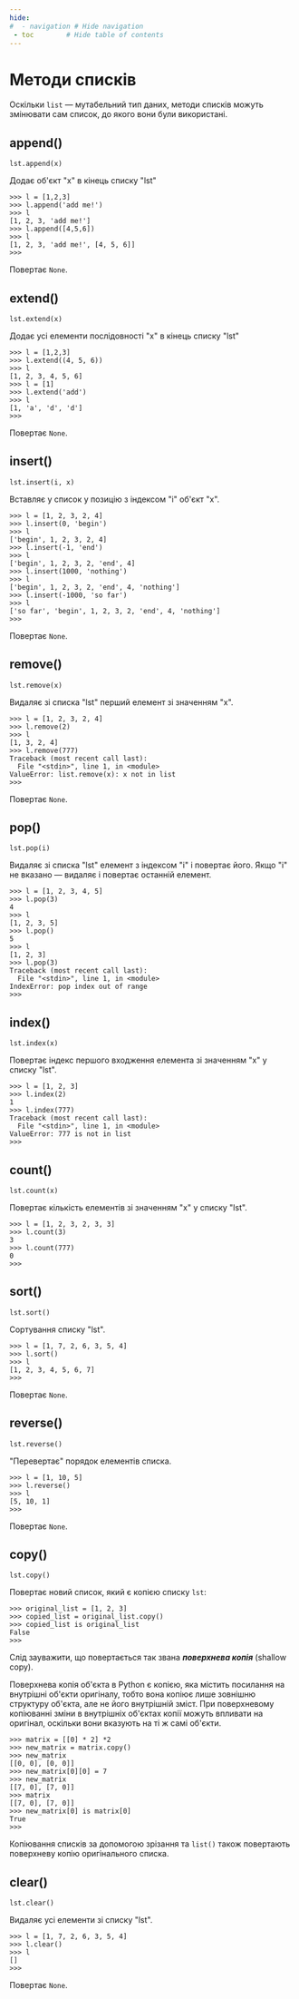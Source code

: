 ```yaml
---
hide:
#  - navigation # Hide navigation
 - toc        # Hide table of contents
---
```


# Методи списків

Оскільки `list` — мутабельний тип даних, 
методи списків можуть змінювати сам список, до якого вони були використані. 

## append()

	lst.append(x)

Додає об'єкт "x" в кінець списку "lst"

	>>> l = [1,2,3]
	>>> l.append('add me!')
	>>> l
	[1, 2, 3, 'add me!']
	>>> l.append([4,5,6])
	>>> l
	[1, 2, 3, 'add me!', [4, 5, 6]]
	>>>

Повертає `None`.

## extend()

	lst.extend(x)

Додає усі елементи послідовності "x" в кінець списку "lst"

	>>> l = [1,2,3]
	>>> l.extend((4, 5, 6))
	>>> l
	[1, 2, 3, 4, 5, 6]
	>>> l = [1]
	>>> l.extend('add')
	>>> l
	[1, 'a', 'd', 'd']
	>>>

Повертає `None`.

## insert()

	lst.insert(i, x)

Вставляє у список у позицію з індексом "i" об'єкт "x".

	>>> l = [1, 2, 3, 2, 4]
	>>> l.insert(0, 'begin')
	>>> l
	['begin', 1, 2, 3, 2, 4]
	>>> l.insert(-1, 'end')
	>>> l
	['begin', 1, 2, 3, 2, 'end', 4]
	>>> l.insert(1000, 'nothing')
	>>> l
	['begin', 1, 2, 3, 2, 'end', 4, 'nothing']
	>>> l.insert(-1000, 'so far')
	>>> l
	['so far', 'begin', 1, 2, 3, 2, 'end', 4, 'nothing']
	>>>
	
Повертає `None`.
	
## remove()

	lst.remove(x)

Видаляє зі списка "lst" перший елемент зі значенням "x".

	>>> l = [1, 2, 3, 2, 4]
	>>> l.remove(2)
	>>> l
	[1, 3, 2, 4]
	>>> l.remove(777)
	Traceback (most recent call last):
	  File "<stdin>", line 1, in <module>
	ValueError: list.remove(x): x not in list
	>>>

Повертає `None`.

## pop()

	lst.pop(i)

Видаляє зі списка "lst" елемент з індексом "i" і повертає його.
Якщо "i" не вказано — видаляє і повертає останній елемент.

	>>> l = [1, 2, 3, 4, 5]
	>>> l.pop(3)
	4
	>>> l
	[1, 2, 3, 5]
	>>> l.pop()
	5
	>>> l
	[1, 2, 3]
	>>> l.pop(3)
	Traceback (most recent call last):
	  File "<stdin>", line 1, in <module>
	IndexError: pop index out of range
	>>>

## index()
	
	lst.index(x)

Повертає індекс першого входження елемента зі значенням "x" у списку "lst".

	>>> l = [1, 2, 3]
	>>> l.index(2)
	1
	>>> l.index(777)
	Traceback (most recent call last):
	  File "<stdin>", line 1, in <module>
	ValueError: 777 is not in list
	>>>

## count()
	
	lst.count(x)

Повертає кількість елементів зі значенням "x" у списку "lst".

	>>> l = [1, 2, 3, 2, 3, 3]
	>>> l.count(3)
	3
	>>> l.count(777)
	0
	>>>

## sort()
	
	lst.sort()

Сортування списку "lst".

	>>> l = [1, 7, 2, 6, 3, 5, 4]
	>>> l.sort()
	>>> l
	[1, 2, 3, 4, 5, 6, 7]
	>>>

Повертає `None`.

## reverse()

	lst.reverse()

"Перевертає" порядок елементів списка.

	>>> l = [1, 10, 5]
	>>> l.reverse()
	>>> l
	[5, 10, 1]
	>>>

Повертає `None`.

## copy()

	lst.copy()

Повертає новий список, який є копією списку `lst`:

	>>> original_list = [1, 2, 3]
	>>> copied_list = original_list.copy()
	>>> copied_list is original_list
	False
	>>>

Слід зауважити, що повертається так звана ***поверхнева копія*** (shallow copy). 

Поверхнева копія об'єкта в Python є копією, яка містить посилання на внутрішні об'єкти оригіналу, тобто вона копіює лише зовнішню структуру об'єкта, але не його внутрішній зміст. При поверхневому копіюванні зміни в внутрішніх об'єктах копії можуть впливати на оригінал, оскільки вони вказують на ті ж самі об'єкти. 

	>>> matrix = [[0] * 2] *2
	>>> new_matrix = matrix.copy()
	>>> new_matrix
	[[0, 0], [0, 0]]
	>>> new_matrix[0][0] = 7
	>>> new_matrix
	[[7, 0], [7, 0]]
	>>> matrix
	[[7, 0], [7, 0]]
	>>> new_matrix[0] is matrix[0]
	True
	>>>

Копіювання списків за допомогою зрізання та `list()` також повертають поверхневу копію оригінального списка.

## clear()
	
	lst.clear()

Видаляє усі елементи зі списку "lst".

	>>> l = [1, 7, 2, 6, 3, 5, 4]
	>>> l.clear()
	>>> l
	[]
	>>>

Повертає `None`.
